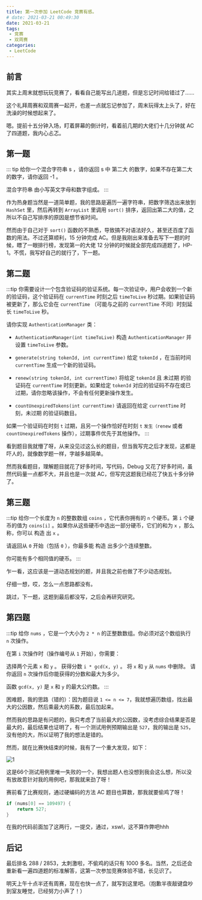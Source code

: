 ```yaml
---
title: 第一次参加 LeetCode 竞赛有感。
# date: 2021-03-21 00:49:30
date: 2021-03-21
tags:
 - 竞赛
 - 双周赛
categories:
 - LeetCode
---
```


## 前言

其实上周末就想玩玩竞赛了，看看自己能写出几道题，但是忘记时间给错过了……

这个礼拜周赛和双周赛一起开，也差一点就忘记参加了，周末玩得太上头了，好在洗澡的时候想起来了。

嗯。提前十五分钟入场，盯着屏幕的倒计时，看着前几期的大佬们十几分钟就 AC 了四道题，我内心忐忑。

## 第一题

::: tip
给你一个混合字符串 s ，请你返回 s 中 第二大 的数字，如果不存在第二大的数字，请你返回 -1 。

混合字符串 由小写英文字母和数字组成。
:::

作为热身题当然是一道简单题，我的思路是遍历一遍字符串，把数字筛选出来放到 `HashSet` 里，然后再转到 `ArrayList` 里调用 `sort()` 排序，返回出第二大的值，之所以不自己写排序的原因是想节省时间。

然而由于自己对于 `sort()` 函数的不熟悉，导致搞不对语法好久，甚至还百度了函数的用法。不过还算顺利，15 分钟完成 AC。但是我刚出来准备去写下一题的时候，瞟了一眼排行榜，发现第一的大佬 12 分钟的时候就全部完成四道题了，HP-1。不慌，我写好自己的就行了，下一题。

## 第二题

:::tip
你需要设计一个包含验证码的验证系统。每一次验证中，用户会收到一个新的验证码，这个验证码在 `currentTime` 时刻之后 `timeToLive` 秒过期。如果验证码被更新了，那么它会在 `currentTime` （可能与之前的 `currentTime` 不同）时刻延长 `timeToLive` 秒。

请你实现 `AuthenticationManager` 类：

 - `AuthenticationManager(int timeToLive)` 构造 `AuthenticationManager` 并设置 `timeToLive` 参数。

 - `generate(string tokenId, int currentTime)` 给定 `tokenId` ，在当前时间 `currentTime` 生成一个新的验证码。

 - `renew(string tokenId, int currentTime)` 将给定 `tokenId` 且 未过期 的验证码在 `currentTime` 时刻更新。如果给定 `tokenId` 对应的验证码不存在或已过期，请你忽略该操作，不会有任何更新操作发生。

 - `countUnexpiredTokens(int currentTime)` 请返回在给定 `currentTime` 时刻，未过期 的验证码数目。

如果一个验证码在时刻 `t` 过期，且另一个操作恰好在时刻 `t` `发生（renew` 或者 `countUnexpiredTokens` 操作），过期事件优先于其他操作。
:::

看到题目我就懵了呀，从来没见过这么长的题目，但当我写完之后才发现，这都是吓人的，就像数学题一样，字越多越简单。

然而我看题目，理解题目就花了好多时间，写代码，Debug 又花了好多时间，虽然代码量一点都不大，并且也是一次就 AC，但写完这题我已经花了快五十多分钟了。

## 第三题

:::tip
给你一个长度为 `n` 的整数数组 `coins` ，它代表你拥有的 `n` 个硬币。第 `i` 个硬币的值为 `coins[i]` 。如果你从这些硬币中选出一部分硬币，它们的和为 `x` ，那么称，你可以 构造 出 `x` 。

请返回从 `0` 开始（包括 `0` ），你最多能 构造 出多少个连续整数。

你可能有多个相同值的硬币。
:::

乍一看，这应该是一道动态规划的题，并且我之前也做了不少动态规划。

仔细一想，哎，怎么一点思路都没有。

跳过，下一题，这题到最后都没写，之后会再研究研究。

## 第四题

:::tip
给你 `nums` ，它是一个大小为 `2 * n` 的正整数数组。你必须对这个数组执行 `n` 次操作。

在第 `i` 次操作时（操作编号从 `1` 开始），你需要：

选择两个元素 `x` 和 `y` 。
获得分数 `i * gcd(x, y)` 。
将 `x` 和 `y` 从 `nums` 中删除。
请你返回 `n` 次操作后你能获得的分数和最大为多少。

函数 `gcd(x, y)` 是 `x` 和 `y` 的最大公约数。
:::

困难题，我的思路（错的）：因为题目说 `1 <= n <= 7`，我就想遍历数组，找出最大的公因数，然后乘最大的系数，最后加起来。

然而我的思路是有问题的，我只考虑了当前最大的公因数，没考虑综合结果是否是最大的，最后结果也证明了，有一个测试用例预期输出是 `527`，我的输出是 `525`，没有他的大，所以证明了我的想法是错的。

然而，就在比赛快结束的时候，我有了一个重大发现，如下：

![1](https://imcao.gitee.io/photo/BiweeklyContest48.assets/1.jpg)

这是66个测试用例里唯一失败的一个，我想出题人也没想到我会这么想，所以没有放故意针对我的用例吧，那我就来劲了呀！

赛前看了比赛规则，通过硬编码的方法 AC 题目也算数，那我就要偷鸡了呀！

```java
if (nums[0] == 109497) {
    return 527;
}
```

在我的代码前面加了这两行，一提交，通过，xswl，这不算作弊吧hhh

## 后记

最后排名 288 / 2853，太刺激啦，不偷鸡的话只有 1000 多名。当然，之后还会重新看一遍四道题的标准解答，这第一次参加竞赛体验不错，长见识了。

明天上午十点半还有周赛，现在也快一点了，就写到这里吧。（抱歉半夜敲键盘吵到室友睡觉，已经努力小声了！）